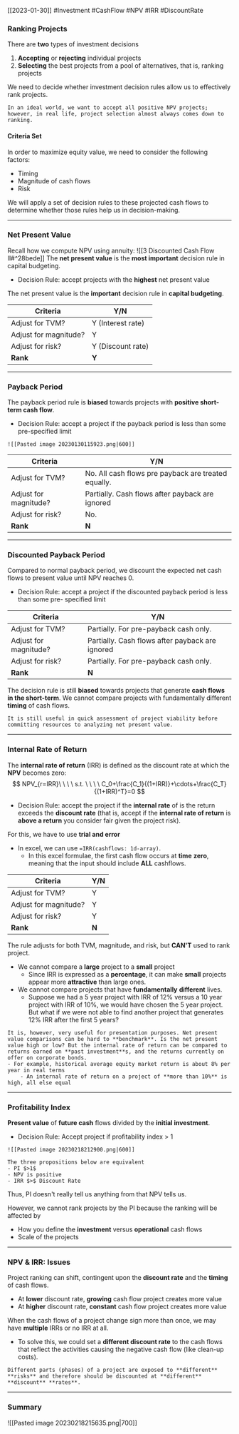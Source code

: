 [[2023-01-30]] #Investment #CashFlow #NPV #IRR #DiscountRate 

### Ranking Projects
There are **two** types of investment decisions
1. **Accepting** or **rejecting** individual projects
2. **Selecting** the best projects from a pool of alternatives, that is, ranking projects

We need to decide whether investment decision rules allow us to effectively rank projects.

```ad-note
In an ideal world, we want to accept all positive NPV projects; however, in real life, project selection almost always comes down to ranking.
```

#### Criteria Set
In order to maximize equity value, we need to consider the following factors:
- Timing
- Magnitude of cash flows
- Risk

We will apply a set of decision rules to these projected cash flows to determine whether those rules help us in decision-making.

---

### Net Present Value
Recall how we compute NPV using annuity: ![[3 Discounted Cash Flow II#^28bede]]
The **net present value** is the **most important** decision rule in capital budgeting.
- Decision Rule: accept projects with the **highest** net present value

The net present value is the **important** decision rule in **capital budgeting**.

| Criteria              | Y/N               |
| --------------------- | ----------------- |
| Adjust for TVM?       | Y (Interest rate) |
| Adjust for magnitude? | Y                 |
| Adjust for risk?      | Y (Discount rate) |
| **Rank**                  | **Y**                  |

---

### Payback Period
The payback period rule is **biased** towards projects with **positive short-term cash flow**.
- Decision Rule: accept a project if the payback period is less than some pre-specified limit

```ad-example
![[Pasted image 20230130115923.png|600]]
```

| Criteria              | Y/N                                                |
| --------------------- | -------------------------------------------------- |
| Adjust for TVM?       | No. All cash flows pre payback are treated equally. |
| Adjust for magnitude? | Partially. Cash flows after payback are ignored    |
| Adjust for risk?      | No.                                               |
| **Rank**                  | **N**                                                  | 

---

### Discounted Payback Period
Compared to normal payback period, we discount the expected net cash flows to present value until NPV reaches 0.
- Decision Rule: accept a project if the discounted payback period is less than some pre- specified limit

| Criteria              | Y/N                                                |
| --------------------- | -------------------------------------------------- |
| Adjust for TVM?       | Partially. For pre-payback cash only. |
| Adjust for magnitude? | Partially. Cash flows after payback are ignored    |
| Adjust for risk?      | Partially.  For pre-payback cash only.                                               |
| **Rank**                  | **N**                                                  | 

The decision rule is still **biased** towards projects that generate **cash flows in the short-term**. We cannot compare projects with fundamentally different **timing** of cash flows.

```ad-note
It is still useful in quick assessment of project viability before committing resources to analyzing net present value.
```

---

### Internal Rate of Return
The **internal rate of return** (IRR) is defined as the discount rate at which the **NPV** becomes zero:
$$
NPV_{r=IRR}\ \ \ \ s.t. \ \ \ \ C_0+\frac{C_1}{(1+IRR)}+\cdots+\frac{C_T}{(1+IRR)^T}=0
$$

- Decision Rule: accept the project if the **internal rate** of is the return exceeds the **discount rate** (that is, accept if the **internal rate of return** is **above a return** you consider fair given the project risk).

For this, we have to use **trial and error**
- In excel, we can use `=IRR(cashflows: 1d-array)`.
	- In this excel formulae, the first cash flow occurs at **time** **zero**, meaning that the input should include **ALL** cashflows.

| Criteria              | Y/N                                                |
| --------------------- | -------------------------------------------------- |
| Adjust for TVM?       | Y |
| Adjust for magnitude? | Y    |
| Adjust for risk?      | Y                                               |
| **Rank**                  | **N**                                                  | 

The rule adjusts for both TVM, magnitude, and risk, but **CAN'T** used to rank project.
- We cannot compare a **large** project to a **small** project
	- Since IRR is expressed as a **percentage**, it can make **small** projects appear more **attractive** than large ones.
- We cannot compare projects that have **fundamentally** **different** lives.
	- Suppose we had a 5 year project with IRR of 12% versus a 10 year project with IRR of 10%, we would have chosen the 5 year project. But what if we were not able to find another project that generates 12% IRR after the first 5 years? 
    

```ad-note
It is, however, very useful for presentation purposes. Net present value comparisons can be hard to **benchmark**. Is the net present value high or low? But the internal rate of return can be compared to returns earned on **past investment**s, and the returns currently on offer on corporate bonds.
- For example, historical average equity market return is about 8% per year in real terms
	- An internal rate of return on a project of **more than 10%** is high, all else equal
```

---

### Profitability Index
**Present value** of **future cash** flows divided by the **initial investment**.
- Decision Rule: Accept project if profitability index > 1

```ad-example
![[Pasted image 20230218212900.png|600]]
```

```ad-important
The three propositions below are equivalent
- PI $>1$
- NPV is positive
- IRR $>$ Discount Rate
```

Thus, PI doesn't really tell us anything from that NPV tells us.

However, we cannot rank projects by the PI because the ranking will be affected by
- How you define the **investment** versus **operational** cash flows
- Scale of the projects

---

### NPV & IRR:  Issues
Project ranking can shift, contingent upon the **discount rate** and the **timing** of cash flows.
- At **lower** discount rate, **growing** cash flow project creates more value
- At **higher** discount rate, **constant** cash flow project creates more value

When the cash flows of a project change sign more than once, we may have **multiple** IRRs or no IRR at all.
- To solve this, we  could set a **different discount rate** to the cash flows that reflect the activities causing the negative cash flow (like clean-up costs).

```ad-important
Different parts (phases) of a project are exposed to **different** **risks** and therefore should be discounted at **different** **discount** **rates**.
```

---

### Summary
![[Pasted image 20230218215635.png|700]]
